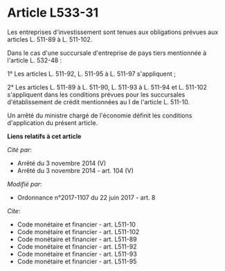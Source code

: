 # Article L533-31

Les entreprises d'investissement sont tenues aux obligations prévues aux articles L. 511-89 à L. 511-102.

Dans le cas d'une succursale d'entreprise de pays tiers mentionnée à l'article L. 532-48 :

1° Les articles L. 511-92, L. 511-95 à L. 511-97 s'appliquent ;

2° Les articles L. 511-89 à L. 511-90, L. 511-93 à L. 511-94 et L. 511-102 s'appliquent dans les conditions prévues pour les
succursales d'établissement de crédit mentionnées au I de l'article L. 511-10.

Un arrêté du ministre chargé de l'économie définit les conditions d'application du présent article.

**Liens relatifs à cet article**

_Cité par_:

  - Arrêté du 3 novembre 2014 (V)
  - Arrêté du 3 novembre 2014 - art. 104 (V)

_Modifié par_:

  - Ordonnance n°2017-1107 du 22 juin 2017 - art. 8

_Cite_:

  - Code monétaire et financier - art. L511-10
  - Code monétaire et financier - art. L511-102
  - Code monétaire et financier - art. L511-89
  - Code monétaire et financier - art. L511-92
  - Code monétaire et financier - art. L511-93
  - Code monétaire et financier - art. L511-95
